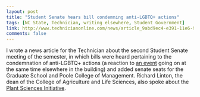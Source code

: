 ```yaml
---
layout: post
title: "Student Senate hears bill condemning anti-LGBTQ+ actions"
tags: [NC State, Technician, writing elsewhere, Student Government]
link: http://www.technicianonline.com/news/article_9abd9ec4-e391-11e6-98de-5bfd04584d36.html
comments: false
---
```


I wrote a news article for the Technician about the second Student Senate meeting of the semester, in which bills were heard pertaining to the condemnation of anti-LGBTQ+ actions (a reaction to [an event](http://www.technicianonline.com/news/article_b583d91c-e391-11e6-afef-b7abad9928ab.html) going on at the same time elsewhere in the building) and added senate seats for the Graduate School and Poole College of Management. Richard Linton, the dean of the College of Agriculture and Life Sciences, also spoke about the [Plant Sciences Initiative](https://cals.ncsu.edu/initiatives/plant-sciences-initiative/).